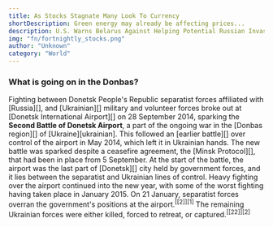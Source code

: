 ```yaml
---
title: As Stocks Stagnate Many Look To Currency
shortDescription: Green energy may already be affecting prices...
description: U.S. Warns Belarus Against Helping Potential Russian Invasion Of Ukraine
img: "fn/fortnightly_stocks.png"
author: "Unknown"
category: "World"
---
```


<!-- [Rubennaatje](/author/Rubennaatje) 27 April 2021, 21:11 -->

### What is going on in the Donbas?

Fighting between Donetsk People's Republic separatist forces affiliated
with [Russia][], and [Ukrainian][] military and volunteer forces broke
out at [Donetsk International Airport][] on 28 September 2014, sparking
the **Second Battle of Donetsk Airport**, a part of the ongoing war in
the [Donbas region][] of [Ukraine][ukrainian]. This followed an [earlier
battle][] over control of the airport in May 2014, which left it in
Ukrainian hands. The new battle was sparked despite a ceasefire
agreement, the [Minsk Protocol][], that had been in place from 5
September. At the start of the battle, the airport was the last part of
[Donetsk][] city held by government forces, and it lies between the
separatist and Ukrainian lines of control. Heavy fighting over the
airport continued into the new year, with some of the worst fighting
having taken place in January 2015. On 21 January, separatist forces
overran the government's positions at the airport.<sup>[\[2\]][1]</sup>
The remaining Ukrainian forces were either killed, forced to retreat, or
captured.<sup>[\[22\]][2]</sup>

